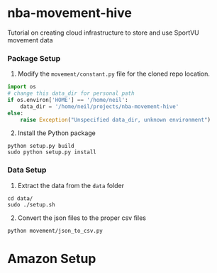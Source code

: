 # nba-movement-hive
Tutorial on creating cloud infrastructure to store and use SportVU movement data

### Package Setup

1. Modify the `movement/constant.py` file for the cloned repo location.

```py
import os
# change this data_dir for personal path
if os.environ['HOME'] == '/home/neil':
    data_dir = '/home/neil/projects/nba-movement-hive'
else:
    raise Exception("Unspecified data_dir, unknown environment")
```

2. Install the Python package

```
python setup.py build
sudo python setup.py install
```

### Data Setup

1. Extract the data from the `data` folder
```
cd data/
sudo ./setup.sh
```

2. Convert the json files to the proper csv files

```
python movement/json_to_csv.py
```

# Amazon Setup
